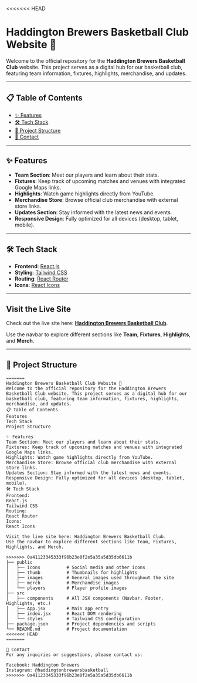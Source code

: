<<<<<<< HEAD
# Haddington Brewers Basketball Club Website 🏀

Welcome to the official repository for the **Haddington Brewers Basketball Club** website. This project serves as a digital hub for our basketball club, featuring team information, fixtures, highlights, merchandise, and updates.

---

## 📋 Table of Contents

- [✨ Features](#-features)
- [🛠 Tech Stack](#-tech-stack)
- [📂 Project Structure](#-project-structure)
- [📧 Contact](#-contact)

---

## ✨ Features

- **Team Section**: Meet our players and learn about their stats.
- **Fixtures**: Keep track of upcoming matches and venues with integrated Google Maps links.
- **Highlights**: Watch game highlights directly from YouTube.
- **Merchandise Store**: Browse official club merchandise with external store links.
- **Updates Section**: Stay informed with the latest news and events.
- **Responsive Design**: Fully optimized for all devices (desktop, tablet, mobile).

---

## 🛠 Tech Stack

- **Frontend**: [React.js](https://reactjs.org/)
- **Styling**: [Tailwind CSS](https://tailwindcss.com/)
- **Routing**: [React Router](https://reactrouter.com/)
- **Icons**: [React Icons](https://react-icons.github.io/react-icons/)

---

## Visit the Live Site

Check out the live site here: [**Haddington Brewers Basketball Club**](https://musical-quokka-6e81f1.netlify.app/).

Use the navbar to explore different sections like **Team**, **Fixtures**, **Highlights**, and **Merch**.

---

## 📂 Project Structure

```plaintext
=======
Haddington Brewers Basketball Club Website 🏀
Welcome to the official repository for the Haddington Brewers Basketball Club website. This project serves as a digital hub for our basketball club, featuring team information, fixtures, highlights, merchandise, and updates.
📋 Table of Contents
Features
Tech Stack
Project Structure

✨ Features
Team Section: Meet our players and learn about their stats.
Fixtures: Keep track of upcoming matches and venues with integrated Google Maps links.
Highlights: Watch game highlights directly from YouTube.
Merchandise Store: Browse official club merchandise with external store links.
Updates Section: Stay informed with the latest news and events.
Responsive Design: Fully optimized for all devices (desktop, tablet, mobile).
🛠 Tech Stack
Frontend:
React.js
Tailwind CSS
Routing:
React Router
Icons:
React Icons

Visit the live site here: Haddington Brewers Basketball Club.
Use the navbar to explore different sections like Team, Fixtures, Highlights, and Merch.

>>>>>>> 0a41123345333f96b23e0f2e5a35a5d35db6611b
├── public
│   ├── icons          # Social media and other icons
│   ├── thumb          # Thumbnails for highlights
│   ├── images         # General images used throughout the site
│   ├── merch          # Merchandise images
│   └── players        # Player profile images
├── src
│   ├── components     # All JSX components (Navbar, Footer, Highlights, etc.)
│   ├── App.jsx        # Main app entry
│   ├── index.jsx      # React DOM rendering
│   └── styles         # Tailwind CSS configuration
├── package.json       # Project dependencies and scripts
└── README.md          # Project documentation
<<<<<<< HEAD
=======

📧 Contact
For any inquiries or suggestions, please contact us:

Facebook: Haddington Brewers
Instagram: @haddingtonbrewersbasketball
>>>>>>> 0a41123345333f96b23e0f2e5a35a5d35db6611b
